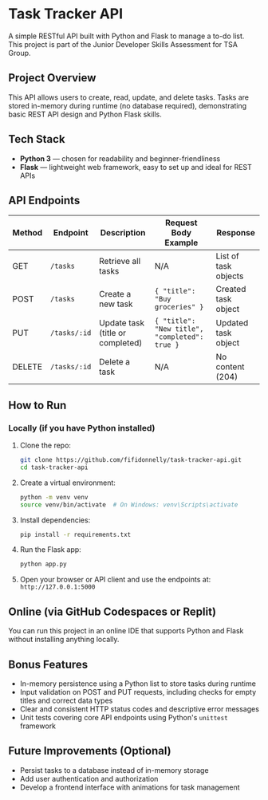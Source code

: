 # Task Tracker API

A simple RESTful API built with Python and Flask to manage a to-do list. This project is part of the Junior Developer Skills Assessment for TSA Group.

## Project Overview

This API allows users to create, read, update, and delete tasks. Tasks are stored in-memory during runtime (no database required), demonstrating basic REST API design and Python Flask skills.

## Tech Stack

- **Python 3** — chosen for readability and beginner-friendliness  
- **Flask** — lightweight web framework, easy to set up and ideal for REST APIs  

## API Endpoints

| Method | Endpoint        | Description                     | Request Body Example                | Response                     |
|--------|-----------------|---------------------------------|------------------------------------|------------------------------|
| GET    | `/tasks`        | Retrieve all tasks               | N/A                              | List of task objects          |
| POST   | `/tasks`        | Create a new task                | `{ "title": "Buy groceries" }`   | Created task object           |
| PUT    | `/tasks/:id`    | Update task (title or completed) | `{ "title": "New title", "completed": true }` | Updated task object           |
| DELETE | `/tasks/:id`    | Delete a task                   | N/A                              | No content (204)              |

## How to Run

### Locally (if you have Python installed)

1. Clone the repo:  
   ```bash
   git clone https://github.com/fifidonnelly/task-tracker-api.git
   cd task-tracker-api 
   ```

2. Create a virtual environment:
    ```bash 
    python -m venv venv
    source venv/bin/activate  # On Windows: venv\Scripts\activate
    ```

3. Install dependencies:
    ```bash
    pip install -r requirements.txt
    ```

4. Run the Flask app:
    ```bash
    python app.py 
    ```

5. Open your browser or API client and use the endpoints at:  
`http://127.0.0.1:5000`

## Online (via GitHub Codespaces or Replit)
You can run this project in an online IDE that supports Python and Flask without installing anything locally.

## Bonus Features
- In-memory persistence using a Python list to store tasks during runtime  
- Input validation on POST and PUT requests, including checks for empty titles and correct data types  
- Clear and consistent HTTP status codes and descriptive error messages  
- Unit tests covering core API endpoints using Python's `unittest` framework  


## Future Improvements (Optional)

- Persist tasks to a database instead of in-memory storage  
- Add user authentication and authorization  
- Develop a frontend interface with animations for task management  


